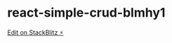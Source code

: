 # react-simple-crud-blmhy1

[Edit on StackBlitz ⚡️](https://stackblitz.com/edit/react-simple-crud-blmhy1)